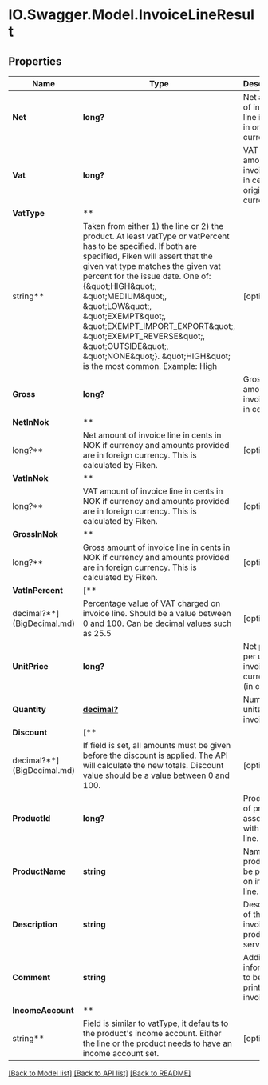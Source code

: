 # IO.Swagger.Model.InvoiceLineResult

## Properties

Name | Type | Description | Notes
------------ | ------------- | ------------- | -------------
**Net** | **long?** | Net amount of invoice line in cents in original currency. | [optional]
**Vat** | **long?** | VAT amount of invoice line in cents in original currency. | [optional]
**VatType** | **
string** | Taken from either 1) the line or 2) the product. At least vatType or vatPercent has to be specified. If both are specified, Fiken will assert that the given vat type matches the given vat percent for the issue date. One of: {\&quot;HIGH\&quot;, \&quot;MEDIUM\&quot;, \&quot;LOW\&quot;, \&quot;EXEMPT\&quot;, \&quot;EXEMPT_IMPORT_EXPORT\&quot;, \&quot;EXEMPT_REVERSE\&quot;, \&quot;OUTSIDE\&quot;, \&quot;NONE\&quot;}. \&quot;HIGH\&quot; is the most common. Example: High  | [optional]
**Gross** | **long?** | Gross amount of invoice line in cents. | [optional]
**NetInNok** | **
long?** | Net amount of invoice line in cents in NOK if currency and amounts provided are in foreign currency. This is calculated by Fiken. | [optional]
**VatInNok** | **
long?** | VAT amount of invoice line in cents in NOK if currency and amounts provided are in foreign currency. This is calculated by Fiken. | [optional]
**GrossInNok** | **
long?** | Gross amount of invoice line in cents in NOK if currency and amounts provided are in foreign currency. This is calculated by Fiken. | [optional]
**VatInPercent** | [**
decimal?**](BigDecimal.md) | Percentage value of VAT charged on invoice line. Should be a value between 0 and 100. Can be decimal values such as 25.5 | [optional]
**UnitPrice** | **long?** | Net price per unit in invoice currency (in cents). | [optional]
**Quantity** | [**decimal?**](BigDecimal.md) | Number of units to be invoiced. | [optional]
**Discount** | [**
decimal?**](BigDecimal.md) | If field is set, all amounts must be given before the discount is applied. The API will calculate the new totals. Discount value should be a value between 0 and 100. | [optional]
**ProductId** | **long?** | Product Id of product associated with invoice line. | [optional]
**ProductName** | **string** | Name of product to be printed on invoice line. | [optional]
**Description** | **string** | Description of the invoiced product or service. | [optional]
**Comment** | **string** | Additional information to be printed on invoice. | [optional]
**IncomeAccount** | **
string** | Field is similar to vatType, it defaults to the product&#x27;s income account. Either the line or the product needs to have an income account set. | [optional]

[[Back to Model list]](../README.md#documentation-for-models) [[Back to API list]](../README.md#documentation-for-api-endpoints) [[Back to README]](../README.md)

